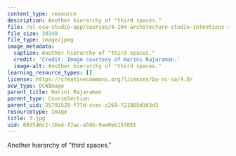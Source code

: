 ```yaml
---
content_type: resource
description: Another hierarchy of "third spaces."
file: /ol-ocw-studio-app/courses/4-104-architecture-studio-intentions-spring-2005/08d546c116e4f2aca50b9ae0eb15f861_3.jpg
file_size: 30340
file_type: image/jpeg
image_metadata:
  caption: Another hierarchy of "third spaces."
  credit: 'Credit: Image courtesy of Harini Rajaraman.'
  image-alt: Another hierarchy of "third spaces."
learning_resource_types: []
license: https://creativecommons.org/licenses/by-nc-sa/4.0/
ocw_type: OCWImage
parent_title: Harini Rajaraman
parent_type: CourseSection
parent_uid: 25791529-f77d-ccec-c269-721085d3d3d3
resourcetype: Image
title: 3.jpg
uid: 08d546c1-16e4-f2ac-a50b-9ae0eb15f861
---
```

Another hierarchy of "third spaces."